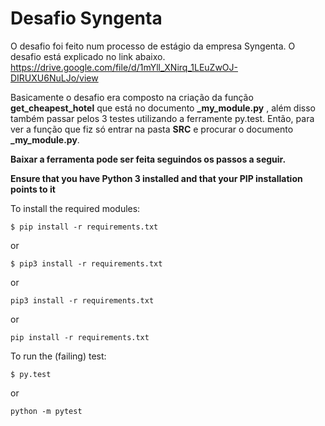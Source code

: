 Desafio Syngenta
===

O desafio foi feito num processo de estágio da empresa Syngenta. O desafio está explicado no link abaixo.
https://drive.google.com/file/d/1mYll_XNirq_1LEuZwOJ-DIRUXU6NuLJo/view

Basicamente o desafio era composto na criação da função **get_cheapest_hotel** que está no documento **_my_module.py** , além disso também passar pelos 3 testes utilizando a ferramente py.test. 
Então, para ver a função que fiz só entrar na pasta **SRC** e procurar o documento **_my_module.py**.

**Baixar a ferramenta pode ser feita seguindos os passos a seguir.** 

**Ensure that you have Python 3 installed and that your PIP installation points to it**

To install the required modules:

```
$ pip install -r requirements.txt
```
or
```
$ pip3 install -r requirements.txt
```
or

```
pip3 install -r requirements.txt
```
or
```
pip install -r requirements.txt
```
To run the (failing) test:

```
$ py.test
```
or
```
python -m pytest
```
